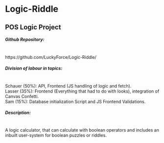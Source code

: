 # Logic-Riddle
<h2>POS Logic Project</h2>

<h5>Github Repository:</h5> <br>
https://github.com/LuckyForce/Logic-Riddle/ <br>

<h5>Division of labour in topics:</h5> <br>
Schauer (50%): API, Frontend (JS handling of logic and fetch). <br>
Lasser (35%): Frontend (Everything that had to do with looks), integration of Canvas Confetti. <br>
Sam (15%): Database initialization Script and JS Frontend Validations. <br>

<h5>Description:</h5> <br>
A logic calculator, that can calculate with boolean operators and includes an inbuilt user-system for boolean puzzles or riddles.

